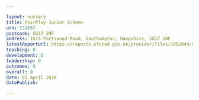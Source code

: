 ```yaml
---

layout: nursery
title: FairPlay Junior Scheme
urn: 131657
postcode: SO17 2NF
address: 187a Portswood Road, Southampton, Hampshire, SO17 2NF
latestReportUrl: https://reports.ofsted.gov.uk/provider/files/1052849/urn/131657.pdf
teaching: 0
development: 0
leadership: 0
outcomes: 0
overall: 0
date: 01 April 2018 
datePublish: 

---
```


